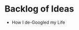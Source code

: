 <!--
SPDX-License-Identifier: CC0-1.0
SPDX-FileCopyrightText: Tristan Partin <tristan@partin.io>
-->

# Backlog of Ideas

- How I de-Googled my Life
